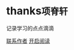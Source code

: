 # thanks<small>项脊轩</small>

记录学习的点点滴滴

[联系作者](https://github.com/docsifyjs/docsify/)
[开启阅读](index.md)

